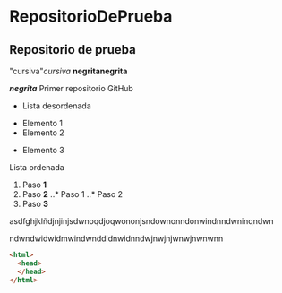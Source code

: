 # RepositorioDePrueba
## Repositorio de prueba
"cursiva"_cursiva_
**negrita**__negrita__

**_negrita_**
Primer repositorio GitHub

* Lista desordenada
+ Elemento 1
+ Elemento 2
* Elemento 3

Lista ordenada
1. Paso **1**
2. Paso **2**
..* Paso 1
..* Paso 2
4. Paso **3**

asdfghjklñdjnjinjsdwnoqdjoqwononjsndownonndonwindnndwninqndwn

ndwndwidwidmwindwnddidnwidnndwjnwjnjwnwjnwnwnn

```html
<html>
  <head>
  </head>
</html>
```
